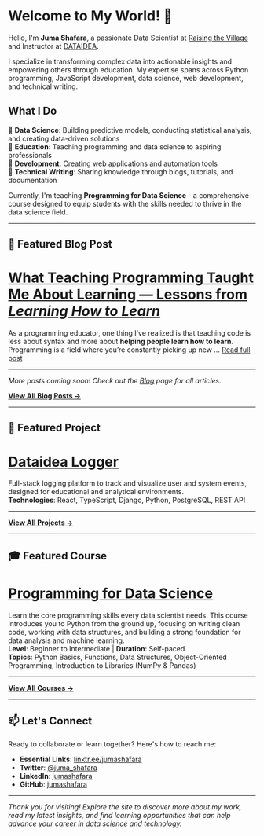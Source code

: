 # Welcome to My World! 👋

Hello, I'm **Juma Shafara**, a passionate Data Scientist at [Raising the Village](https://raisingthevillage.org) and Instructor at [DATAIDEA](https://www.dataidea.org/). 

I specialize in transforming complex data into actionable insights and empowering others through education. My expertise spans across Python programming, JavaScript development, data science, web development, and technical writing.

## What I Do

🔸 **Data Science**: Building predictive models, conducting statistical analysis, and creating data-driven solutions  
🔸 **Education**: Teaching programming and data science to aspiring professionals  
🔸 **Development**: Creating web applications and automation tools  
🔸 **Technical Writing**: Sharing knowledge through blogs, tutorials, and documentation  

Currently, I'm teaching **Programming for Data Science** - a comprehensive course designed to equip students with the skills needed to thrive in the data science field.

---

## 📝 Featured Blog Post

# [What Teaching Programming Taught Me About Learning — Lessons from *Learning How to Learn*](/blog/2025/08/18/what-teaching-programming-taught-me-about-learning--lessons-from-learning-how-to-learn/)

As a programming educator, one thing I’ve realized is that teaching code is less about syntax and more about **helping people learn how to learn**. Programming is a field where you’re constantly picking up new ... [Read full post](/blog/2025/08/18/what-teaching-programming-taught-me-about-learning--lessons-from-learning-how-to-learn/)

---

*More posts coming soon! Check out the [Blog](blog/index.md) page for all articles.*

[**View All Blog Posts →**](blog/index.md)

---

## 🚀 Featured Project

# [Dataidea Logger](projects/dataidea-logger/)
Full-stack logging platform to track and visualize user and system events, designed for educational and analytical environments.  
**Technologies**: React, TypeScript, Django, Python, PostgreSQL, REST API

---

[**View All Projects →**](projects/)

---

## 🎓 Featured Course

# [Programming for Data Science](courses/programming-for-data-science/)
Learn the core programming skills every data scientist needs. This course introduces you to Python from the ground up, focusing on writing clean code, working with data structures, and building a strong foundation for data analysis and machine learning.  
**Level**: Beginner to Intermediate | **Duration**: Self-paced  
**Topics**: Python Basics, Functions, Data Structures, Object-Oriented Programming, Introduction to Libraries (NumPy & Pandas)

---

[**View All Courses →**](courses/)

---

## 📫 Let's Connect

Ready to collaborate or learn together? Here's how to reach me:

- **Essential Links**: [linktr.ee/jumashafara](https://linktr.ee/jumashafara)
- **Twitter**: [@juma_shafara](https://twitter.com/jumashafara)
- **LinkedIn**: [jumashafara](https://www.linkedin.com/in/jumashafara/)
- **GitHub**: [jumashafara](https://github.com/jumashafara)

---

*Thank you for visiting! Explore the site to discover more about my work, read my latest insights, and find learning opportunities that can help advance your career in data science and technology.*